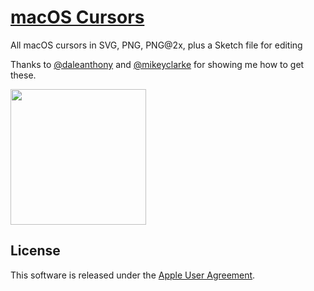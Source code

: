 # [macOS Cursors](https://mac-cursors.netlify.app)

All macOS cursors in SVG, PNG, PNG@2x, plus a Sketch file for editing

Thanks to [@daleanthony](https://github.com/daleanthony) and [@mikeyclarke](https://github.com/mikeyclarke) for showing me how to get these.

[<img src="https://cdn.buymeacoffee.com/buttons/default-yellow.png" width="217"/>](https://buymeacoffee.com/daviddarnes#support)

## License

This software is released under the [Apple User Agreement](http://images.apple.com/legal/sla/docs/OSX1011.pdf).
